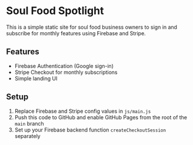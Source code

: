 # Soul Food Spotlight

This is a simple static site for soul food business owners to sign in and subscribe for monthly features using Firebase and Stripe.

## Features
- Firebase Authentication (Google sign-in)
- Stripe Checkout for monthly subscriptions
- Simple landing UI

## Setup
1. Replace Firebase and Stripe config values in `js/main.js`
2. Push this code to GitHub and enable GitHub Pages from the root of the `main` branch
3. Set up your Firebase backend function `createCheckoutSession` separately
